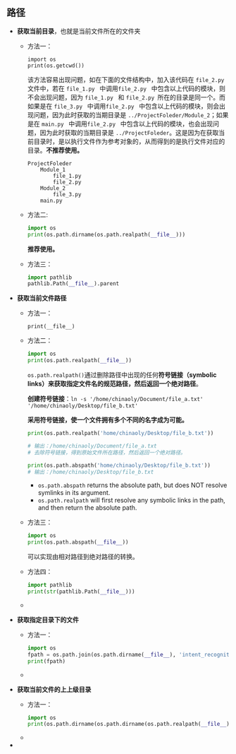 ## 路径

- **获取当前目录**，也就是当前文件所在的文件夹

  - 方法一：

    ```
    import os
    print(os.getcwd()) 
    ```

    该方法容易出现问题，如在下面的文件结构中，加入该代码在 `file_2.py ` 文件中，若在 `file_1.py ` 中调用`file_2.py ` 中包含以上代码的模块，则不会出现问题，因为 `file_1.py ` 和 `file_2.py `所在的目录是同一个。而如果是在  `file_3.py ` 中调用`file_2.py ` 中包含以上代码的模块，则会出现问题，因为此时获取的当期目录是 `../ProjectFoleder/Module_2`；如果是在  `main.py ` 中调用`file_2.py ` 中包含以上代码的模块，也会出现问题，因为此时获取的当期目录是 `../ProjectFoleder`。这是因为在获取当前目录时，是以执行文件作为参考对象的，从而得到的是执行文件对应的目录。**不推荐使用。**

    ```
    ProjectFoleder
    	Module_1
    		file_1.py
    		file_2.py
    	Module_2
    		file_3.py
    	main.py
    ```

  - 方法二:

    ```python
    import os
    print(os.path.dirname(os.path.realpath(__file__)))
    ```

    **推荐使用。**

  - 方法三：

    ```python
    import pathlib
    pathlib.Path(__file__).parent
    ```

    

- **获取当前文件路径**

  - 方法一：

    ```
    print(__file__)
    ```

  - 方法二：

    ```python
    import os
    print(os.path.realpath(__file__))
    ```

    `os.path.realpath()`通过删除路径中出现的任何**符号链接（symbolic links）**来获取指定文件名的规范路径，然后返回一个**绝对路径**。

    **创建符号链接**：`ln -s '/home/chinaoly/Document/file_a.txt' '/home/chinaoly/Desktop/file_b.txt'`  

    **采用符号链接，使一个文件拥有多个不同的名字成为可能。**

    ```python
    print(os.path.realpath('home/chinaoly/Desktop/file_b.txt'))
    
    # 输出：/home/chinaoly/Document/file_a.txt
    # 去除符号链接，得到原始文件所在路径，然后返回一个绝对路径。
    
    print(os.path.abspath('home/chinaoly/Desktop/file_b.txt'))
    # 输出：/home/chinaoly/Desktop/file_b.txt
    ```

    - `os.path.abspath` returns the absolute path, but does NOT resolve symlinks in its argument.
    - `os.path.realpath` will first resolve any symbolic links in the path, and then return the absolute path.

  - 方法三：

    ```python
    import os
    print(os.path.abspath(__file__))
    ```

    可以实现由相对路径到绝对路径的转换。

  - 方法四：

    ```python
    import pathlib
    print(str(pathlib.Path(__file__)))
    ```

  - 

  

- **获取指定目录下的文件**

  - 方法一：

    ```python
    import os
    fpath = os.path.join(os.path.dirname(__file__), 'intent_recognition') # file_path
    print(fpath)
    
    ```

  - 

- **获取当前文件的上上级目录**

  - 方法一：

    ```python
    import os
    print(os.path.dirname(os.path.dirname(os.path.realpath(__file__))))
    ```

    

  - 

- 

  

  

  

​	